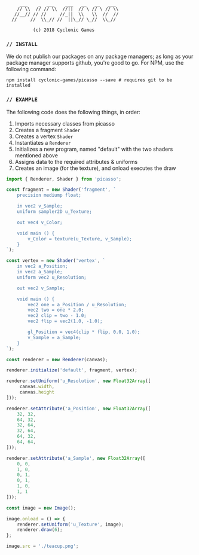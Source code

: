 ```  
     ___    _  ___    ___   __   __   ___
    // \\  // // \\  //||  // \ // \ // \\
   //__// // //     //_||  \\   \\  //  //
  //     //  \\_// //  ||\_// \_//  \\_//

          (c) 2018 Cyclonic Games
```

### `// INSTALL`
We do not publish our packages on any package managers; as long as your package manager supports github, you're good to go. For NPM, use the following command:

```shell
npm install cyclonic-games/picasso --save # requires git to be installed
```

### `// EXAMPLE`
The following code does the following things, in order:

1. Imports necessary classes from picasso
2. Creates a fragment `Shader`
3. Creates a vertex `Shader`
4. Instantiates a `Renderer`
5. Initializes a new program, named "default" with the two shaders mentioned above
6. Assigns data to the required attributes & uniforms
7. Creates an image (for the texture), and onload executes the draw

```javascript
import { Renderer, Shader } from 'picasso';

const fragment = new Shader('fragment', `
    precision mediump float;

    in vec2 v_Sample;
    uniform sampler2D u_Texture;

    out vec4 v_Color;

    void main () {
        v_Color = texture(u_Texture, v_Sample);
    }
`);

const vertex = new Shader('vertex', `
    in vec2 a_Position;
    in vec2 a_Sample;
    uniform vec2 u_Resolution;

    out vec2 v_Sample;

    void main () {
        vec2 one = a_Position / u_Resolution;
        vec2 two = one * 2.0;
        vec2 clip = two - 1.0;
        vec2 flip = vec2(1.0, -1.0);

        gl_Position = vec4(clip * flip, 0.0, 1.0);
        v_Sample = a_Sample;
    }
`);

const renderer = new Renderer(canvas);

renderer.initialize('default', fragment, vertex);

renderer.setUniform('u_Resolution', new Float32Array([ 
     canvas.width, 
     canvas.height 
]));

renderer.setAttribute('a_Position', new Float32Array([
    32, 32,
    64, 32,
    32, 64,
    32, 64,
    64, 32,
    64, 64,
]));

renderer.setAttribute('a_Sample', new Float32Array([
    0, 0,
    1, 0,
    0, 1,
    0, 1,
    1, 0,
    1, 1
]));

const image = new Image();

image.onload = () => {
    renderer.setUniform('u_Texture', image);
    renderer.draw(6);
};

image.src = './teacup.png';
```
